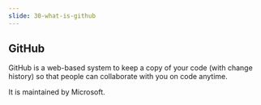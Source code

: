 ```yaml
---
slide: 30-what-is-github
---
```

## GitHub

GitHub is a web-based system to keep a copy of your code (with change history) so that people can collaborate with you on code anytime.

It is maintained by Microsoft.